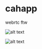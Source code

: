 # cahapp
webrtc ftw

![alt text](http://i.imgur.com/xLBgaYR.png "Screenshot")

![alt text](http://i.imgur.com/F1SCIcS.png "Scoreboard")
